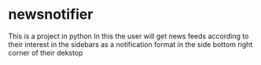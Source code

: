 # newsnotifier
This is a project in python
In this the user will get news feeds according to their interest in the sidebars as a notification format in the side bottom right corner of their dekstop 

